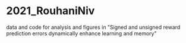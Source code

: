 # 2021_RouhaniNiv
data and code for analysis and figures in "Signed and unsigned reward prediction errors dynamically enhance learning and memory"
